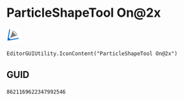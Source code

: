 # ParticleShapeTool On@2x
![](/img/ParticleShapeTool%20On@2x.png)

``` CSharp
EditorGUIUtility.IconContent("ParticleShapeTool On@2x")
```
## GUID
```
8621169622347992546
```
